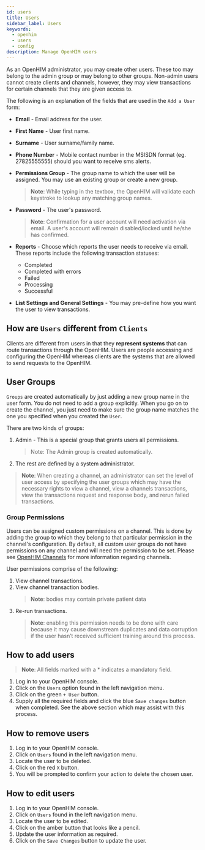 ```yaml
---
id: users
title: Users
sidebar_label: Users
keywords:
  - openhim
  - users
  - config
description: Manage OpenHIM users
---
```


As an OpenHIM administrator, you may create other users. These too may belong to the admin group or may belong to other groups. Non-admin users cannot create clients and channels, however, they may view transactions for certain channels that they are given access to.

The following is an explanation of the fields that are used in the `Add a User` form:

- **Email** - Email address for the user.
- **First Name** - User first name.
- **Surname** - User surname/family name.
- **Phone Number** - Mobile contact number in the MSISDN format (eg. 27825555555) should you want to receive sms alerts.
- **Permissions Group** - The group name to which the user will be assigned. You may use an existing group or create a new group.

  > **Note**: While typing in the textbox, the OpenHIM will validate each keystroke to lookup any matching group names.

- **Password** - The user's password.

  > **Note**: Confirmation for a user account will need activation via email. A user's account will remain disabled/locked until he/she has confirmed.

- **Reports** - Choose which reports the user needs to receive via email. These reports include the following transaction statuses:

  - Completed
  - Completed with errors
  - Failed
  - Processing
  - Successful

- **List Settings and General Settings** - You may pre-define how you want the user to view transactions.

## How are `Users` different from `Clients`

Clients are different from users in that they **represent systems** that can route transactions through the OpenHIM. Users are people accessing and configuring the OpenHIM whereas clients are the systems that are allowed to send requests to the OpenHIM.

## User Groups

`Groups` are created automatically by just adding a new group name in the user form. You do not need to add a group explicitly. When you go on to create the channel, you just need to make sure the group name matches the one you specified when you created the `User`.

There are two kinds of groups:

1. Admin - This is a special group that grants users all permissions.

   > Note: The Admin group is created automatically.

1. The rest are defined by a system administrator.

> **Note**: When creating a channel, an administrator can set the level of user access by specifying the user groups which may have the necessary rights to view a channel, view a channels transactions, view the transactions request and response body, and rerun failed transactions.

### Group Permissions

Users can be assigned custom permissions on a channel. This is done by adding the group to which they belong to that particular permission in the channel's configuration. By default, all custom user groups do not have permissions on any channel and will need the permission to be set. Please see [OpenHIM Channels](#openhim-channels) for more information regarding channels.

User permissions comprise of the following:

1. View channel transactions.
1. View channel transaction bodies.
   > **Note**: bodies may contain private patient data
1. Re-run transactions.
   > **Note**: enabling this permission needs to be done with care because it may cause downstream duplicates and data corruption if the user hasn’t received sufficient training around this process.

## How to add users

> **Note**: All fields marked with a \* indicates a mandatory field.

1. Log in to your OpenHIM console.
1. Click on the `Users` option found in the left navigation menu.
1. Click on the green `+ User` button.
1. Supply all the required fields and click the blue `Save changes` button when completed. See the above section which may assist with this process.

## How to remove users

1. Log in to your OpenHIM console.
1. Click on `Users` found in the left navigation menu.
1. Locate the user to be deleted.
1. Click on the red `X` button.
1. You will be prompted to confirm your action to delete the chosen user.

## How to edit users

1. Log in to your OpenHIM console.
1. Click on `Users` found in the left navigation menu.
1. Locate the user to be edited.
1. Click on the amber button that looks like a pencil.
1. Update the user information as required.
1. Click on the `Save Changes` button to update the user.
